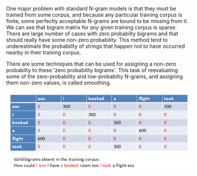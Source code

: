 One major problem with standard N-gram models is that they must be trained from some corpus, and because any particular training corpus is finite, some perfectly acceptable N-grams are bound to be missing from it. We can see that bigram matrix for any given training corpus is sparse. There are large number of cases with zero probabilty bigrams and that should really have some non-zero probability. This method tend to underestimate the probability of strings that happen not to have occurred nearby in their training corpus.

There are some techniques that can be used for assigning a non-zero probabilty to these 'zero probability bigrams'. This task of reevaluating some of the zero-probability and low-probabilty N-grams, and assigning them non-zero values, is called smoothing.

<img src="images/a.jpg">


